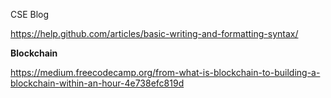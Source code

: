 
CSE Blog 

https://help.github.com/articles/basic-writing-and-formatting-syntax/


**Blockchain**

https://medium.freecodecamp.org/from-what-is-blockchain-to-building-a-blockchain-within-an-hour-4e738efc819d
